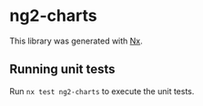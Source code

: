 # ng2-charts

This library was generated with [Nx](https://nx.dev).

## Running unit tests

Run `nx test ng2-charts` to execute the unit tests.
